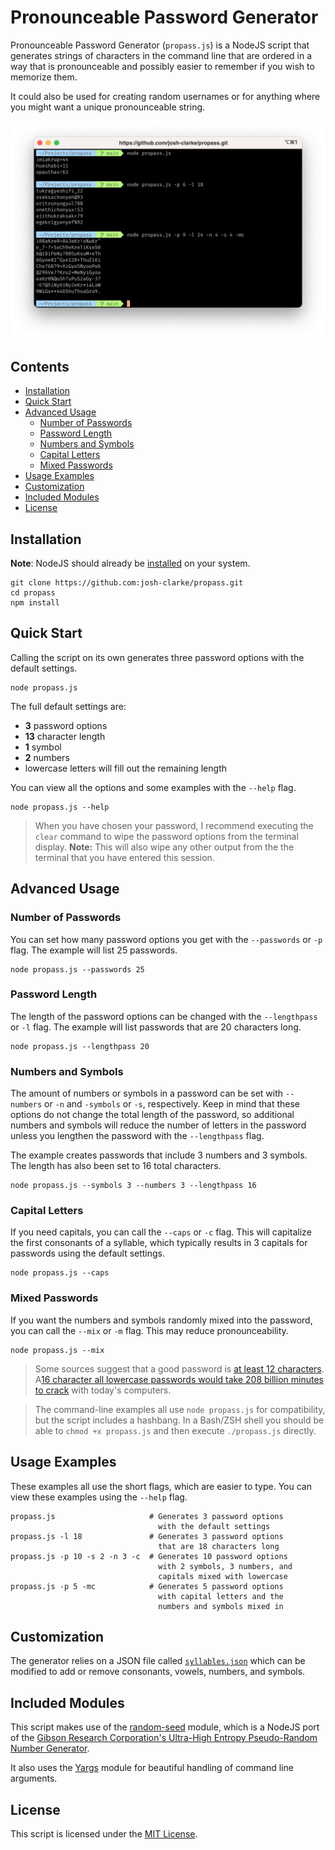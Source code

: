 # Pronounceable Password Generator

Pronounceable Password Generator (`propass.js`) is a NodeJS script that generates strings of characters in the command line that are ordered in a way that is pronounceable and possibly easier to remember if you wish to memorize them.

It could also be used for creating random usernames or for anything where you might want a unique pronounceable string.

<img alt="Screenshot of propass.js being used in the terminal." title="Warning: Using these samples as passwords is not recommended!" src="/screenshot.png">

## Contents

* [Installation](#installation)
* [Quick Start](#quick-start)
* [Advanced Usage](#advanced-usage)
  * [Number of Passwords](#number-of-passwords)
  * [Password Length](#password-length)
  * [Numbers and Symbols](#numbers-and-symbols)
  * [Capital Letters](#capital-letters)
  * [Mixed Passwords](#mixed-passwords)
* [Usage Examples](#usage-examples)
* [Customization](#customization)
* [Included Modules](#included-modules)
* [License](#license)

## Installation

**Note**: NodeJS should already be [installed](https://nodejs.dev/learn/how-to-install-nodejs) on your system.

```cli
git clone https://github.com:josh-clarke/propass.git
cd propass
npm install
```

## Quick Start

Calling the script on its own generates three password options with the default settings.

```cli
node propass.js
```

The full default settings are:

* **3** password options 
* **13** character length
* **1** symbol
* **2** numbers
* lowercase letters will fill out the remaining length

You can view all the options and some examples with the `--help` flag.

```cli
node propass.js --help
```

> When you have chosen your password, I recommend executing the `clear` command to wipe the password options from the terminal display. **Note:** This will also wipe any other output from the the terminal that you have entered this session.


## Advanced Usage

### Number of Passwords
You can set how many password options you get with the `--passwords` or `-p` flag. The example will list 25 passwords.

```cli
node propass.js --passwords 25
```

### Password Length
The length of the password options can be changed with the `--lengthpass` or `-l` flag. The example will list passwords that are 20 characters long.

```cli
node propass.js --lengthpass 20
```

### Numbers and Symbols

The amount of numbers or symbols in a password can be set with `--numbers` or `-n` and `-symbols` or `-s`, respectively. Keep in mind that these options do not change the total length of the password, so additional numbers and symbols will reduce the number of letters in the password unless you lengthen the password with the `--lengthpass` flag.

The example creates passwords that include 3 numbers and 3 symbols. The length has also been set to 16 total characters.

```cli
node propass.js --symbols 3 --numbers 3 --lengthpass 16
```

### Capital Letters
If you need capitals, you can call the `--caps` or `-c` flag. This will capitalize the first consonants of a syllable, which typically results in 3 capitals for passwords using the default settings. 

```cli
node propass.js --caps
```

### Mixed Passwords
If you want the numbers and symbols randomly mixed into the password, you can call the `--mix` or `-m` flag. This may reduce pronounceability.

```cli
node propass.js --mix
```

> Some sources suggest that a good password is [at least 12 characters](https://resources.infosecinstitute.com/topic/password-security-complexity-vs-length/). A[16 character all lowercase passwords would take 208 billion minutes to crack](https://specopssoft.com/blog/password-length-best-practices/) with today's computers.

> The command-line examples all use `node propass.js` for compatibility, but the script includes a hashbang. In a Bash/ZSH shell you should be able to `chmod +x propass.js` and then execute `./propass.js` directly. 

## Usage Examples

These examples all use the short flags, which are easier to type. You can view these examples using the `--help` flag.

```cli
propass.js                     # Generates 3 password options 
                                 with the default settings
propass.js -l 18               # Generates 3 password options 
                                 that are 18 characters long
propass.js -p 10 -s 2 -n 3 -c  # Generates 10 password options 
                                 with 2 symbols, 3 numbers, and 
                                 capitals mixed with lowercase
propass.js -p 5 -mc            # Generates 5 password options 
                                 with capital letters and the 
                                 numbers and symbols mixed in
```

## Customization

The generator relies on a JSON file called [`syllables.json`](https://github.com/josh-clarke/propass/blob/main/syllables.json) which can be modified to add or remove consonants, vowels, numbers, and symbols.

## Included Modules

This script makes use of the [random-seed](https://github.com/skratchdot/random-seed) module, which is a NodeJS port of the [Gibson Research Corporation's Ultra-High Entropy Pseudo-Random Number Generator](https://www.grc.com/otg/uheprng.htm).

It also uses the [Yargs](https://yargs.js.org) module for beautiful handling of command line arguments.

## License

This script is licensed under the [MIT License](https://github.com/josh-clarke/propass/blob/main/LICENSE). 